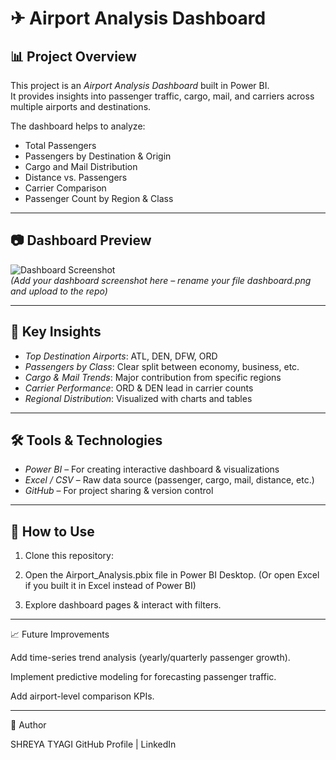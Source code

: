 # ✈ Airport Analysis Dashboard

## 📊 Project Overview
This project is an *Airport Analysis Dashboard* built in Power BI.  
It provides insights into passenger traffic, cargo, mail, and carriers across multiple airports and destinations.

The dashboard helps to analyze:
- Total Passengers
- Passengers by Destination & Origin
- Cargo and Mail Distribution
- Distance vs. Passengers
- Carrier Comparison
- Passenger Count by Region & Class

---

## 📷 Dashboard Preview
![Dashboard Screenshot](dashboard.png)  
*(Add your dashboard screenshot here – rename your file dashboard.png and upload to the repo)*

---

## 🔑 Key Insights
- *Top Destination Airports*: ATL, DEN, DFW, ORD  
- *Passengers by Class*: Clear split between economy, business, etc.  
- *Cargo & Mail Trends*: Major contribution from specific regions  
- *Carrier Performance*: ORD & DEN lead in carrier counts  
- *Regional Distribution*: Visualized with charts and tables  

---

## 🛠 Tools & Technologies
- *Power BI* – For creating interactive dashboard & visualizations  
- *Excel / CSV* – Raw data source (passenger, cargo, mail, distance, etc.)  
- *GitHub* – For project sharing & version control  

---

## 🚀 How to Use
1. Clone this repository:


2. Open the Airport_Analysis.pbix file in Power BI Desktop.
(Or open Excel if you built it in Excel instead of Power BI)


3. Explore dashboard pages & interact with filters.




---

📈 Future Improvements

Add time-series trend analysis (yearly/quarterly passenger growth).

Implement predictive modeling for forecasting passenger traffic.

Add airport-level comparison KPIs.



---

🙌 Author

SHREYA TYAGI
GitHub Profile | LinkedIn
